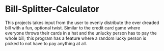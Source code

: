 ﻿# Bill-Splitter-Calculator
This projects takes input from the user to evenly distribute the ever dreaded bill with a fun, optional twist. Similar to the credit card game where everyone throws their cards in a hat and the unlucky person has to pay the whole bill; this program has a feature where a random lucky person is picked to not have to pay anything at all.
